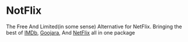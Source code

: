 # NotFlix
The Free And Limited(in some sense) Alternative for NetFlix. Bringing the best of [IMDb](https://imdb.com), [Goojara](http://goojara.to), And [NetFlix](https://netflix.com) all in one package
